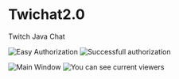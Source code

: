 # Twichat2.0
Twitch Java Chat

![Easy Authorization](http://screenshot.ru/519925b650ff02d60da3e8c9aa33d1f5.png)
![Successfull authorization](http://screenshot.ru/552254d7d49fc8e9417f3466652cf576.png)

![Main Window](http://screenshot.ru/d106188bb90c726d92ff61942365e12b.png)
![You can see current viewers](http://screenshot.ru/5e29913f43bd66aff66090a2f2bf4925.png)

